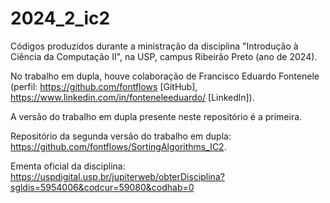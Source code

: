 # 2024_2_ic2

Códigos produzidos durante a ministração da disciplina "Introdução à Ciência da Computação II", na USP, campus Ribeirão Preto (ano de 2024).

No trabalho em dupla, houve colaboração de Francisco Eduardo Fontenele (perfil: https://github.com/fontflows [GitHub], https://www.linkedin.com/in/fonteneleeduardo/ [Linkedln]). 

A versão do trabalho em dupla presente neste repositório é a primeira.

Repositório da segunda versão do trabalho em dupla: https://github.com/fontflows/SortingAlgorithms_IC2.

Ementa oficial da disciplina: https://uspdigital.usp.br/jupiterweb/obterDisciplina?sgldis=5954006&codcur=59080&codhab=0
